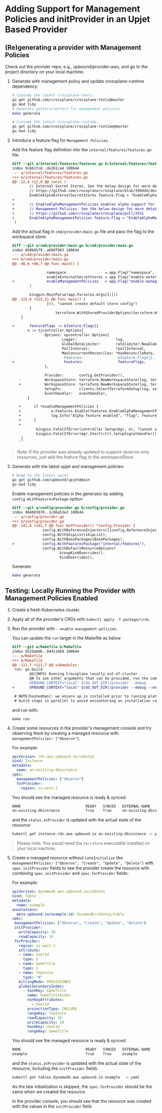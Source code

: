# Adding Support for Management Policies and initProvider in an Upjet Based Provider

## (Re)generating a provider with Management Policies

Check out the provider repo, e.g., upbound/provider-aws, and go to the project
directory on your local machine.

1. Generate with management policy and update crossplane-runtime dependency:

    ```bash
    # Consume the latest crossplane-tools:
    go get github.com/crossplane/crossplane-tools@master
    go mod tidy
    # Generate getters/setters for management policies
    make generate
    
    # Consume the latest crossplane-runtime:
    go get github.com/crossplane/crossplane-runtime@master
    go mod tidy
    ```

2. Introduce a feature flag for `Management Policies`.

    Add the feature flag definition into the `internal/features/features.go` file.

    ```diff
    diff --git a/internal/features/features.go b/internal/features/features.go
    index 9c6b1fc8..de261ca4 100644
    --- a/internal/features/features.go
    +++ b/internal/features/features.go
    @@ -12,4 +12,9 @@ const (
            // External Secret Stores. See the below design for more details.
            // https://github.com/crossplane/crossplane/blob/390ddd/design/design-doc-external-secret-stores.md
            EnableAlphaExternalSecretStores feature.Flag = "EnableAlphaExternalSecretStores"
    +
    +       // EnableAlphaManagementPolicies enables alpha support for
    +       // Management Policies. See the below design for more details.
    +       // https://github.com/crossplane/crossplane/pull/3531
    +       EnableAlphaManagementPolicies feature.Flag = "EnableAlphaManagementPolicies"
     )
    ```

   Add the actual flag in `cmd/provider/main.go` file and pass the flag to the 
   workspace store:

    ```diff
    diff --git a/cmd/provider/main.go b/cmd/provider/main.go
    index 669b01f9..a60df983 100644
    --- a/cmd/provider/main.go
    +++ b/cmd/provider/main.go
    @@ -48,6 +48,7 @@ func main() {

                    namespace                  = app.Flag("namespace", "Namespace used to set as default scope in default secret store config.").Default("crossplane-system").Envar("POD_NAMESPACE").String()
                    enableExternalSecretStores = app.Flag("enable-external-secret-stores", "Enable support for ExternalSecretStores.").Default("false").Envar("ENABLE_EXTERNAL_SECRET_STORES").Bool()
    +               enableManagementPolicies   = app.Flag("enable-management-policies", "Enable support for Management Policies.").Default("false").Envar("ENABLE_MANAGEMENT_POLICIES").Bool()
            )

            kingpin.MustParse(app.Parse(os.Args[1:]))
    @@ -122,6 +123,11 @@ func main() {
                    })), "cannot create default store config")
            }
                        terraform.WithSharedProviderOptions(terraform.WithNativeProviderPath(*setupConfig.NativeProviderPath), terraform.WithNativeProviderName("registry.terraform.io/"+*setupConfig.NativeProviderSource)))
        }

   +       featureFlags := &feature.Flags{}
           o := tjcontroller.Options{
                   Options: xpcontroller.Options{
                           Logger:                  log,
                           GlobalRateLimiter:       ratelimiter.NewGlobal(*maxReconcileRate),
                           PollInterval:            *pollInterval,
                           MaxConcurrentReconciles: *maxReconcileRate,
   -                       Features:                &feature.Flags{},
   +                       Features:                featureFlags,
                   },

                   Provider:       config.GetProvider(),
       -           WorkspaceStore: terraform.NewWorkspaceStore(log, terraform.WithDisableInit(len(*setupConfig.NativeProviderPath) != 0), terraform.WithProcessReportInterval(*pollInterval)),
       +           WorkspaceStore: terraform.NewWorkspaceStore(log, terraform.WithDisableInit(len(*setupConfig.NativeProviderPath) != 0), terraform.WithProcessReportInterval(*pollInterval), terraform.WithFeatures(featureFlags)),
                   SetupFn:        clients.SelectTerraformSetup(log, setupConfig),
                   EventHandler:   eventHandler,
           }

       +      if *enableManagementPolicies {
       +              o.Features.Enable(features.EnableAlphaManagementPolicies)
       +              log.Info("Alpha feature enabled", "flag", features.EnableAlphaManagementPolicies)
       +      }
       +
               kingpin.FatalIfError(controller.Setup(mgr, o), "Cannot setup AWS controllers")
               kingpin.FatalIfError(mgr.Start(ctrl.SetupSignalHandler()), "Cannot start controller manager")
        }
       ```
   
> Note: If the provider was already updated to support observe-only resources, just add the feature flag to the workspaceStore.

3. Generate with the latest upjet and management policies:

    ```bash
    # Bump to the latest upjet
    go get github.com/upbound/upjet@main
    go mod tidy
    ```

   Enable management policies in the generator by adding `config.WithFeaturesPackage` option:

    ```diff
    diff --git a/config/provider.go b/config/provider.go
    index 964883670..1c06a53e2 100644
    --- a/config/provider.go
    +++ b/config/provider.go
    @@ -141,6 +141,7 @@ func GetProvider() *config.Provider {
                  config.WithReferenceInjectors([]config.ReferenceInjector{reference.NewInjector(modulePath)}),
                  config.WithSkipList(skipList),
                  config.WithBasePackages(BasePackages),
    +             config.WithFeaturesPackage("internal/features"),
                  config.WithDefaultResourceOptions(
                          GroupKindOverrides(),
                          KindOverrides(),
    ```

   Generate:

    ```bash
    make generate
    ```

## Testing: Locally Running the Provider with Management Policies Enabled

1. Create a fresh Kubernetes cluster.
2. Apply all of the provider's CRDs with `kubectl apply -f package/crds`.
3. Run the provider with `--enable-management-policies`.

   You can update the `run` target in the Makefile as below

    ```diff
    diff --git a/Makefile b/Makefile
    index d529a0d6..84411669 100644
    --- a/Makefile
    +++ b/Makefile
    @@ -111,7 +111,7 @@ submodules:
     run: go.build
            @$(INFO) Running Crossplane locally out-of-cluster . . .
            @# To see other arguments that can be provided, run the command with --help instead
    -       UPBOUND_CONTEXT="local" $(GO_OUT_DIR)/provider --debug
    +       UPBOUND_CONTEXT="local" $(GO_OUT_DIR)/provider --debug --enable-management-policies
    
     # NOTE(hasheddan): we ensure up is installed prior to running platform-specific
     # build steps in parallel to avoid encountering an installation race condition.
    ```
   
    and run with: 

    ```shell
    make run
    ```

4. Create some resources in the provider's management console and try observing
them by creating a managed resource with `managementPolicies: ["Observe"]`.

    For example:

    ```yaml
    apiVersion: rds.aws.upbound.io/v1beta1
    kind: Instance
    metadata:
      name: an-existing-dbinstance
    spec:
      managementPolicies: ["Observe"]
      forProvider:
        region: us-west-1
    ```
   
    You should see the managed resource is ready & synced:

    ```bash
    NAME                              READY   SYNCED   EXTERNAL-NAME                     AGE
    an-existing-dbinstance            True    True     an-existing-dbinstance            3m
    ```

    and the `status.atProvider` is updated with the actual state of the resource:

    ```bash
    kubectl get instance.rds.aws.upbound.io an-existing-dbinstance -o yaml
    ```

> Please note: You would need the `terraform` executable installed on your local machine.

5. Create a managed resource without `LateInitialize` like
`managementPolicies: ["Observe", "Create", "Update", "Delete"]` with 
`spec.initProvider` fields to see the provider create the resource with
combining `spec.initProvider` and `spec.forProvider` fields:

   For example:
   ```yaml
   apiVersion: dynamodb.aws.upbound.io/v1beta1
   kind: Table
   metadata:
     name: example
   annotations:
     meta.upbound.io/example-id: dynamodb/v1beta1/table
   spec:
    managementPolicies: ["Observe", "Create", "Update", "Delete"]
    initProvider:
      writeCapacity: 20
      readCapacity: 19
    forProvider:
      region: us-west-1
      attribute:
      - name: UserId
        type: S
      - name: GameTitle
        type: S
      - name: TopScore
        type: "N"
      billingMode: PROVISIONED
      globalSecondaryIndex:
        - hashKey: GameTitle
          name: GameTitleIndex
          nonKeyAttributes:
            - UserId
          projectionType: INCLUDE
          rangeKey: TopScore
          readCapacity: 10
          writeCapacity: 10
          hashKey: UserId
          rangeKey: GameTitle
   ```

   You should see the managed resource is ready & synced:

    ```bash
    NAME                              READY   SYNCED   EXTERNAL-NAME                     AGE
    example                           True    True     example                           3m
    ```

   and the `status.atProvider` is updated with the actual state of the resource,
   including the `initProvider` fields:

    ```bash
    kubectl get tables.dynamodb.aws.upbound.io example  -o yaml
    ```
   
   As the late initialization is skipped, the `spec.forProvider` should be the
   same when we created the resource.
   
   In the provider console, you should see that the resource was created with
   the values in the `initProvider` field.